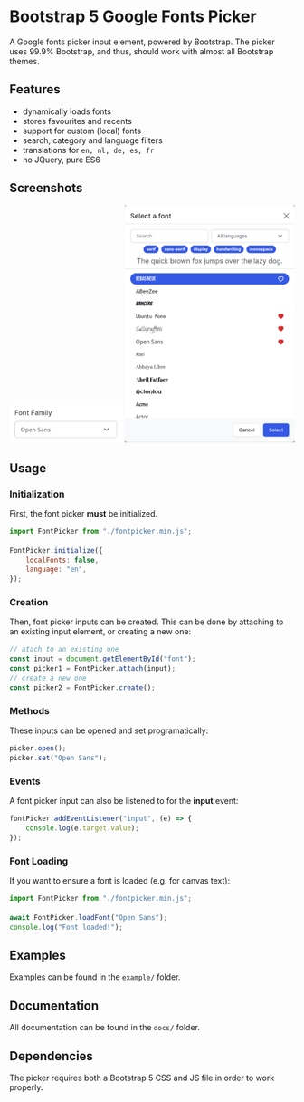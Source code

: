 # Bootstrap 5 Google Fonts Picker
A Google fonts picker input element, powered by Bootstrap. The picker uses 99.9% Bootstrap, and thus, should work with almost all Bootstrap themes.

## Features
 - dynamically loads fonts
 - stores favourites and recents
 - support for custom (local) fonts
 - search, category and language filters
 - translations for `en, nl, de, es, fr`
 - no JQuery, pure ES6

## Screenshots
<img src="img/input.png" width="200">
<img src="img/modal.png" width="300">

## Usage
### Initialization
First, the font picker **must** be initialized.
```js
import FontPicker from "./fontpicker.min.js";

FontPicker.initialize({
    localFonts: false,
    language: "en",
});
```

### Creation
Then, font picker inputs can be created. This can be done by attaching to an existing input element, or creating a new one:
```js
// atach to an existing one
const input = document.getElementById("font");
const picker1 = FontPicker.attach(input);
// create a new one
const picker2 = FontPicker.create();
```

### Methods
These inputs can be opened and set programatically:
```js
picker.open();
picker.set("Open Sans");
```

### Events
A font picker input can also be listened to for the **input** event:
```js
fontPicker.addEventListener("input", (e) => {
    console.log(e.target.value);
});
```

### Font Loading
If you want to ensure a font is loaded (e.g. for canvas text):
```js
import FontPicker from "./fontpicker.min.js";

await FontPicker.loadFont("Open Sans");
console.log("Font loaded!");
```

## Examples
Examples can be found in the `example/` folder.

## Documentation
All documentation can be found in the `docs/` folder.

## Dependencies
The picker requires both a Bootstrap 5 CSS and JS file in order to work properly.
